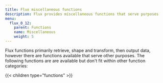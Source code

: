 ```yaml
---
title: Flux miscellaneous functions
description: Flux provides miscellaneous functions that serve purposes other than retrieving, transforming, or outputting data.
menu:
  flux_0_12:
    parent: Functions
    name: Miscellaneous
    weight: 5
---
```


Flux functions primarily retrieve, shape and transform, then output data, however
there are functions available that serve other purposes.
The following functions are are available but don't fit within other function categories:

{{< children type="functions" >}}
